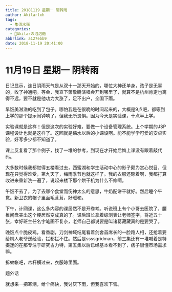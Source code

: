 ```yaml
---
title: 20181119 星期一 阴转雨
author: Akilarlxh
tags:
  - 📚流水账
categories:
  - 🍬Akilarの泡泡糖
abbrlink: a127ebb9
date: 2018-11-19 20:41:00
---
```

# 11月19日 星期一 阴转雨

日记显示，连日阴雨天气是从双十一那天开始的，哪位大神还单身，孩子是无辜的，收了神通吧。等会，我查下萧敬腾演唱会开到哪里了，就算不是杭州肯定也离得不远，要不就是他功力大涨了，足不出户，全国下雨。

早饭美滋滋的吃到了包子。哪怕我是在很晚的时间起来的，大概是9点吧，都等到上学的那个提示闹钟响了，但我无所畏惧。因为今天是实验课，十点半上学。

实验课就是这样！但是这次的实验好难，要做一个设备管理系统。上个学期的JSP课程设计也就是这样了。这回就是缩水以后的小课设啊。能不能学学可爱的安卓实验，好写多少都不知道了。

课上反复看了那个例子，找了一堆的参考，到现在才开始后悔上课没有跟着敲代码。

大多数时候我都觉得五楼看过去，西蜜湖和学生活动中心的影子颇为赏心悦目，但现在只觉得难受，第九天了，梅雨季节也就这样了。我的衣服还晾着啊，我都打算收进来重新洗一遍了，说起来楼下那个烘干机为什么不修啊。

午饭不去了，为了去哪个食堂而伤神太么的意思，牛奶配饼干就好。然后睡个午觉。新卫衣的帽子里面毛茸茸，好暖和。

下午，计网课，这么多内容的课居然不是开卷考。听说班上有个小哥去医院了，腰椎间盘突出这个梗居然变成真的了。课后班长拿着综测表让老师签字，将近五十张，幸好班主任名字笔画不复杂，老师自己都说要是叫诸葛藏藏真的是要哭了。

晚饭点个脆皮鸡，看番剧，刀剑神域结尾看着剑舍首席长的一脸路人相，还抢着要给桐人老爷送经验，拦都拦不住。然后是ssssgridman，前三集还有一堆喊着是特摄迷的在那专注于研究古力特，第五集以后已经基本看不到了，痞子很懂市场需求嘛。

拆蚊帐吧，帘杆横过来，衣服晾里面。

题外话

就想来一把寒潮，给个痛快，我讨厌下雨，但我喜欢下雪。


    